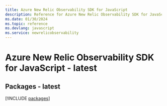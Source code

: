 ```yaml
---
title: Azure New Relic Observability SDK for JavaScript
description: Reference for Azure New Relic Observability SDK for JavaScript
ms.date: 01/30/2024
ms.topic: reference
ms.devlang: javascript
ms.service: newrelicobservability
---
```

# Azure New Relic Observability SDK for JavaScript - latest
## Packages - latest
[!INCLUDE [packages](new-relic-observability-index.md)]